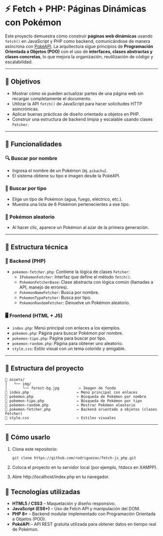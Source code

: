 # ⚡ Fetch + PHP: Páginas Dinámicas con Pokémon

Este proyecto demuestra cómo construir **páginas web dinámicas** usando `fetch()` en JavaScript y PHP como backend, comunicándose de manera asíncrona con [PokéAPI](https://pokeapi.co/). La arquitectura sigue principios de **Programación Orientada a Objetos (POO)** con el uso de **interfaces, clases abstractas y clases concretas**, lo que mejora la organización, reutilización de código y escalabilidad.

---

## 🎯 Objetivos

- Mostrar cómo se pueden actualizar partes de una página web sin recargar completamente el documento.
- Utilizar la API `fetch()` de JavaScript para hacer solicitudes HTTP asincrónicas.
- Aplicar buenas prácticas de diseño orientado a objetos en PHP.
- Construir una estructura de backend limpia y escalable usando clases `Fetcher`.

---

## 🧪 Funcionalidades

### 🔍 Buscar por nombre
- Ingresa el nombre de un Pokémon (ej. `pikachu`).
- El sistema obtiene su tipo e imagen desde la PokéAPI.

### 🌿 Buscar por tipo
- Elige un tipo de Pokémon (agua, fuego, eléctrico, etc.).
- Muestra una lista de 6 Pokémon pertenecientes a ese tipo.

### 🎲 Pokémon aleatorio
- Al hacer clic, aparece un Pokémon al azar de la primera generación.

---

## 🧠 Estructura técnica

### 🔧 Backend (PHP)
- `pokemon-fetcher.php`: Contiene la lógica de clases `Fetcher`:
  - `IPokemonFetcher`: Interfaz que define el método `fetch()`.
  - `PokemonFetcherBase`: Clase abstracta con lógica común (llamadas a API, manejo de errores).
  - `PokemonNameFetcher`: Busca por nombre.
  - `PokemonTypeFetcher`: Busca por tipo.
  - `PokemonRandomFetcher`: Devuelve un Pokémon aleatorio.

### 🖥️ Frontend (HTML + JS)
- `index.php`: Menú principal con enlaces a los ejemplos.
- `pokemon.php`: Página para buscar Pokémon por nombre.
- `pokemon-tipo.php`: Página para buscar por tipo.
- `pokemon-random.php`: Página para obtener uno aleatorio.
- `style.css`: Estilo visual con un tema colorido y amigable.

---

## 📁 Estructura del proyecto
```
📁 assets/
│   └── img/
│       └── forest-bg.jpg         ← Imagen de fondo
📄 index.php                      ← Menú principal con enlaces
📄 pokemon.php                    ← Búsqueda de Pokémon por nombre
📄 pokemon-tipo.php               ← Búsqueda de Pokémon por tipo
📄 pokemon-random.php             ← Mostrar Pokémon aleatorio
📄 pokemon-fetcher.php            ← Backend orientado a objetos (clases Fetcher)
📄 style.css                      ← Estilos visuales
 ```

---

## 🚀 Cómo usarlo

1. Clona este repositorio:
   ```bash
   git clone https://github.com/rodriguezac/fetch-js_php.git
2. Coloca el proyecto en tu servidor local (por ejemplo, htdocs en XAMPP).

3. Abre http://localhost/index.php en tu navegador.

## 🧩 Tecnologías utilizadas

- **HTML5 / CSS3** – Maquetación y diseño responsivo.
- **JavaScript (ES6+)** – Uso de Fetch API y manipulación del DOM.
- **PHP 8+** – Backend modular implementado con Programación Orientada a Objetos (POO).
- **PokéAPI** – API REST gratuita utilizada para obtener datos en tiempo real de Pokémon.

